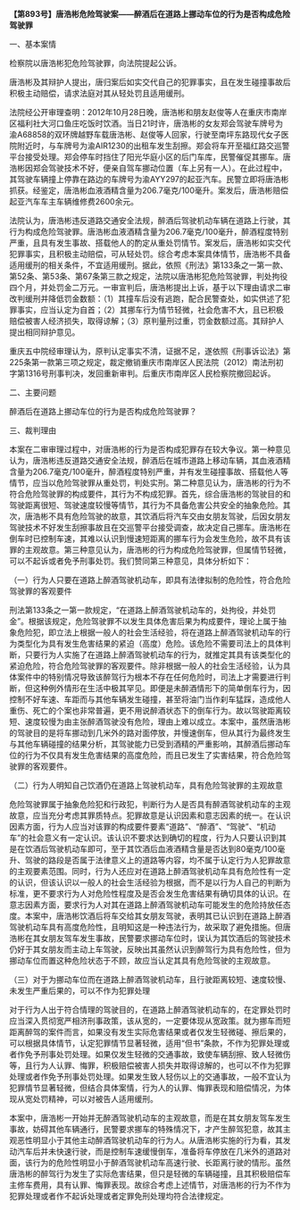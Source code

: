 **【第893号】唐浩彬危险驾驶案——醉酒后在道路上挪动车位的行为是否构成危险驾驶罪**

一、基本案情

检察院以唐浩彬犯危险驾驶罪，向法院提起公诉。

唐浩彬及其辩护人提出，唐归案后如实交代自己的犯罪事实，且在发生碰撞事故后积极主动赔偿，请求法庭对其从轻处罚且适用缓刑。

法院经公开审理查明：2012年10月28日晚，唐浩彬和朋友赵俊等人在重庆市南岸区福利社大河口鱼庄吃饭时饮酒。当日21时许，唐浩彬的女友郑会驾驶车牌号为渝A68858的双环牌越野车载唐浩彬、赵俊等人回家，行驶至南坪东路现代女子医院附近时，与车牌号为渝AIR1230的出租车发生刮擦。郑会将车开至福红路交巡警平台接受处理。郑会停车时挡住了阳光华庭小区的后门车库，民警催促其挪车。唐浩彬因郑会驾驶技术不好，便亲自驾车挪动位置（车上另有一人）。在此过程中，其驾驶车辆撞上停靠在路边的车牌号为渝AYY297的起亚汽车。民警立即将唐浩彬抓获。经鉴定，唐浩彬血液酒精含量为206.7毫克/100毫升。案发后，唐浩彬赔偿起亚汽车车主车辆维修费2600余元。

法院认为，唐浩彬违反道路交通安全法规，醉酒后驾驶机动车辆在道路上行驶，其行为构成危险驾驶罪。唐浩彬血液酒精含量为206.7毫克/100毫升，醉酒程度特别严重，且具有发生事故、搭载他人的酌定从重处罚情节。案发后，唐浩彬如实交代犯罪事实，且积极主动赔偿，可从轻处罚。综合考虑本案具体情节，唐浩彬不具备适用缓刑的相关条件，不宜适用缓刑。据此，依照《刑法》第133条之一第一款、第52条、第53条、第67条第三款之规定，法院以唐浩彬犯危险驾驶罪，判处拘役四个月，并处罚金二万元。一审宣判后，唐浩彬提出上诉，基于以下理由请求二审改判缓刑并降低罚金数额：（1）其撞车后没有逃跑，配合民警查处，如实供述了犯罪事实，应当认定为自首；（2）其挪车行为情节轻微，社会危害不大，且已积极赔偿被害人经济损失，取得谅解；（3）原判量刑过重，罚金数额过高。其辩护人提出相同辩护意见。

重庆五中院经审理认为，原判认定事实不清，证据不足，遂依照《刑事诉讼法》第225条第一款第三项之规定，裁定撤销重庆市南岸区人民法院（2012）南法刑初字第1316号刑事判决，发回重新审判。后重庆市南岸区人民检察院撤回起诉。

二、主要问题

醉酒后在道路上挪动车位的行为是否构成危险驾驶罪？

三、裁判理由

本案在二审审理过程中，对唐浩彬的行为是否构成犯罪存在较大争议。第一种意见认为，唐浩彬违反道路交通安全法规，醉酒后在城市道路上移动车辆，其血液酒精含量为206.7毫克/100毫升，醉酒程度特别严重，并有发生碰撞事故、搭载他人等情节，应当以危险驾驶罪从重处罚，判处实刑。第二种意见认为，唐浩彬的行为不符合危险驾驶罪的构成要件，其行为不构成犯罪。首先，综合唐浩彬的驾驶目的和驾驶距离很短、驾驶速度较慢等情节，其行为不具备危害公共安全的抽象危险。其次，唐浩彬不具有危险驾驶的故意，其饮酒后将汽车交由女朋友驾驶，后因女朋友驾驶技术不好发生刮擦事故且在交巡警平台接受调查，故决定自己挪车。唐浩彬在倒车时已控制车速，其难以认识到慢速短距离的挪车行为会发生危险，故不具有该罪的主观故意。第三种意见认为，唐浩彬的行为构成危险驾驶罪，但属情节轻微，可以不起诉或者免予刑事处罚。我们赞同第三种意见，具体分析如下：

（一）行为人只要在道路上醉酒驾驶机动车，即具有法律拟制的危险性，符合危险驾驶罪的客观要件

刑法第133条之一第一款规定，“在道路上醉酒驾驶机动车的，处拘役，并处罚金”。根据该规定，危险驾驶罪不以发生具体危害后果为构成要件，理论上属于抽象危险犯，即立法上根据一般人的社会生活经验，将在道路上醉酒驾驶机动车的行为类型化为具有发生危害结果的紧迫（高度）危险。该危险不需要司法上的具体判断，只要行为人实施了在道路上醉酒驾驶机动车的行为，就推定其具有该类型化的紧迫危险，符合危险驾驶罪的客观要件。除非根据一般人的社会生活经验，认为具体案件中的特别情况导致该醉驾行为根本不存在任何危险时，司法上才需要进行判断，但这种例外情形在生活中极其罕见。即便是未醉酒情形下的简单倒车行为，因控制不好车速、车距而与其他车辆发生碰撞，甚至将油门当作刹车猛踩，造成他人重伤、死亡的个案也非常普遍，更不用说醉酒状态下的倒车行为。故以驾驶距离较短、速度较慢为由主张醉酒驾驶没有危险，理由上难以成立。本案中，虽然唐浩彬的驾驶目的是将车挪动到几米外的路对面停放，并慢速倒车，但从其行为最终发生与其他车辆碰撞的结果分析，其驾驶能力已受到酒精的严重影响，其醉酒后挪动车位的行为不仅具有发生危害结果的高度危险，而且已发生了实害结果，符合危险驾驶罪的客观要件。

（二）行为人明知自己饮酒仍在道路上驾驶机动车，具有危险驾驶罪的主观故意

危险驾驶罪属于抽象危险犯和行政犯，判断行为人是否具有醉酒驾驶机动车的主观故意，应当充分考虑其罪质特点。犯罪故意是认识因素和意志因素的统一。在认识因素方面，行为人应当对该罪的构成要件要素“道路”、“醉酒”、“驾驶”、“机动车”的社会意义有一定认识。该认识不要求达到确切的程度，行为人只要认识到其是在饮酒后驾驶机动车即可，至于其饮酒后血液酒精含量是否达到80毫克/100毫升、驾驶的路段是否属于法律意义上的道路等内容，均不属于认定行为人犯罪故意的主观要素范围。同时，行为人还应对在道路上醉酒驾驶机动车具有危险性有一定的认识，但该认识以一般人的社会生活经验为根据，而不是以行为人自己的判断为标准，更不要求行为人对危险性程度及是否会发生危害结果有确切具体的认识。在意志因素方面，要求行为人对其在道路上醉酒驾驶机动车可能发生的危险持放任态度。本案中，唐浩彬饮酒后将车交给其女朋友驾驶，表明其已认识到在道路上醉酒驾驶机动车具有高度危险性，且明知这是一种违法行为，故采取了避免措施。但唐浩彬在其女朋友驾车发生事故，民警要求挪动车位时，误认为其饮酒后的驾驶技术仍好于其女朋友而主动上车驾驶，反映出其虽然认识到醉驾行为具有危险性，但为挪动车位而置这种危险状态于不顾，故应当认定其具有危险驾驶的主观故意。

（三）对于为挪动车位而在道路上醉酒驾驶机动车，且行驶距离较短、速度较慢、未发生严重后果的，可以不作为犯罪处理

对于行为人出于符合情理的驾驶目的，在道路上醉酒驾驶机动车的，在定罪处罚时应当深入贯彻宽严相济刑事政策，该从宽的，一定要体现从宽政策。就为挪车而短距离醉驾的案件而言，如果没有发生实际危害结果或者仅发生轻微碰、擦后果的，可以根据具体情节，认定犯罪情节显著轻微，适用“但书”条款，不作为犯罪处理或者作免予刑事处罚处理。如果仅发生轻微的交通事故，致使车辆刮擦、致人轻微伤等，且行为人认罪、悔罪，积极赔偿被害人损失并取得谅解的，也可以不作为犯罪处理或者作免予刑事处罚处理。如果发生致人轻伤以上的交通事故，一般不宜认为犯罪情节显著轻微，但结合具体案情，行为人的认罪、悔罪表现和赔偿情况，为体现从宽处罚精神，可以对被告人适用缓刑。

本案中，唐浩彬一开始并无醉酒驾驶机动车的主观故意，而是在其女朋友驾车发生事故，妨碍其他车辆通行，民警要求挪车的特殊情况下，才产生醉驾犯意，故其主观恶性明显小于其他主动醉酒驾驶机动车的行为人。从唐浩彬实施的行为看，其发动汽车后并未快速行驶，而是控制车速缓慢倒车，准备将车停放在几米外的道路对面，该行为的危险性明显小于醉酒驾驶机动车高速行驶、长距离行驶的情形。虽然唐浩彬的醉驾行为发生了实际危害结果，但只是轻微的车辆碰撞，且其积极赔偿车主修车费用，具有认罪、悔罪表现。故综合考虑上述情节，对唐浩彬的行为不作为犯罪处理或者作不起诉处理或者定罪免刑处理均符合法律规定。